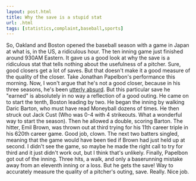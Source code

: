 ```yaml
---
layout: post.html
title: Why the save is a stupid stat
url: .html
tags: [statistics,complaint,baseball,sports]
---
```

So, Oakland and Boston opened the baseball season with a game in Japan at what is, in the US, a ridiculous hour. The ten inning game just finished around 930AM Eastern. It gave us a good look at why the save is a ridiculous stat that tells nothing about the usefulness of a pitcher. Sure, good closers get a lot of saves. But that doesn't make it a good measure of the quality of the closer. Take Jonathan Papelbon's performance this morning. Now, I won't argue that he's not a good closer, because in his three seasons, he's been [utterly absurd](http://www.baseball-reference.com/p/papeljo01.shtml). But this particular save he "earned" is absolutely in no way a reflection of a good outing. He came on to start the tenth, Boston leading by two. He began the inning by walking Daric Barton, who must have read Moneyball dozens of times. He then struck out Jack Cust (Who was 0-4 with 4 strikeouts. What a wonderful way to start the season). Then he allowed a double, scoring Barton. The hitter, Emil Brown, was thrown out at third trying for his 11th career triple in his 620th career game. Good job, clown. The next two batters singled, meaning that the game would have been tied if Brown had just held up at second. I didn't see the game, so maybe he made the right call to try for third and it just didn't work out, but I think that's unlikely. Finally, Papelbon got out of the inning. Three hits, a walk, and only a baserunning mistake away from an eleventh inning or a loss. But he gets the save! Way to accurately measure the quality of a pitcher's outing, save. Really. Nice job. 
